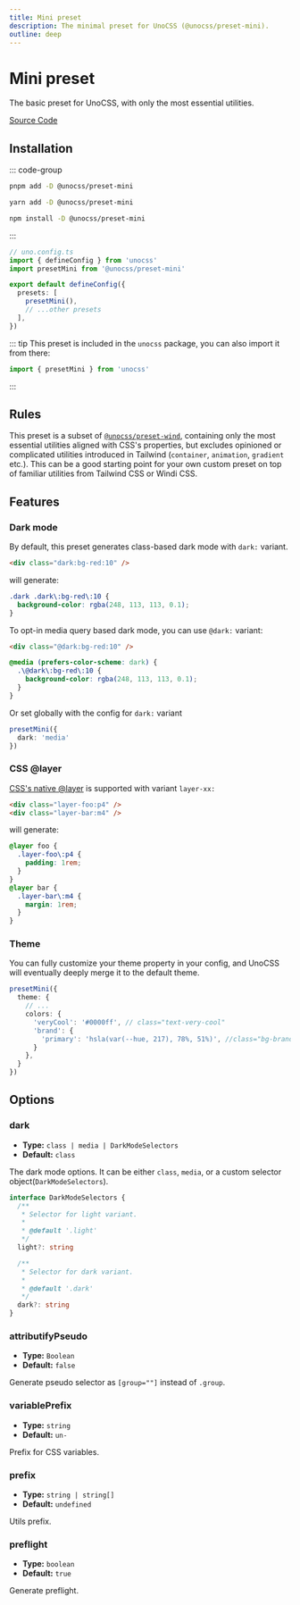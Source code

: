 ```yaml
---
title: Mini preset
description: The minimal preset for UnoCSS (@unocss/preset-mini).
outline: deep
---
```


# Mini preset

The basic preset for UnoCSS, with only the most essential utilities.

[Source Code](https://github.com/unocss/unocss/tree/main/packages/preset-mini)

## Installation

::: code-group
  ```bash [pnpm]
  pnpm add -D @unocss/preset-mini
  ```
  ```bash [yarn]
  yarn add -D @unocss/preset-mini
  ```
  ```bash [npm]
  npm install -D @unocss/preset-mini
  ```
:::

```ts
// uno.config.ts
import { defineConfig } from 'unocss'
import presetMini from '@unocss/preset-mini'

export default defineConfig({
  presets: [
    presetMini(),
    // ...other presets
  ],
})
```

::: tip
This preset is included in the `unocss` package, you can also import it from there:

```ts
import { presetMini } from 'unocss'
```
:::

## Rules

This preset is a subset of [`@unocss/preset-wind`](/presets/wind), containing only the most essential utilities aligned with CSS's properties, but excludes opinioned or complicated utilities introduced in Tailwind (`container`, `animation`, `gradient` etc.). This can be a good starting point for your own custom preset on top of familiar utilities from Tailwind CSS or Windi CSS.

## Features

### Dark mode

By default, this preset generates class-based dark mode with `dark:` variant.

```html
<div class="dark:bg-red:10" />
```

will generate:

```css
.dark .dark\:bg-red\:10 {
  background-color: rgba(248, 113, 113, 0.1);
}
```

To opt-in media query based dark mode, you can use `@dark:` variant:

```html
<div class="@dark:bg-red:10" />
```

```css
@media (prefers-color-scheme: dark) {
  .\@dark\:bg-red\:10 {
    background-color: rgba(248, 113, 113, 0.1);
  }
}
```

Or set globally with the config for `dark:` variant

```ts
presetMini({
  dark: 'media'
})
```

### CSS @layer

[CSS's native @layer](https://developer.mozilla.org/en-US/docs/Web/CSS/@layer) is supported with variant `layer-xx:`

```html
<div class="layer-foo:p4" />
<div class="layer-bar:m4" />
```

will generate:

```css
@layer foo {
  .layer-foo\:p4 {
    padding: 1rem;
  }
}
@layer bar {
  .layer-bar\:m4 {
    margin: 1rem;
  }
}
```

### Theme
You can fully customize your theme property in your config, and UnoCSS will eventually deeply merge it to the default theme.

<!--eslint-skip-->

```ts
presetMini({
  theme: {
    // ...
    colors: {
      'veryCool': '#0000ff', // class="text-very-cool"
      'brand': {
        'primary': 'hsla(var(--hue, 217), 78%, 51%)', //class="bg-brand-primary"
      }
    },
  }
})
```

## Options

### dark
- **Type:** `class | media | DarkModeSelectors`
- **Default:** `class`

The dark mode options. It can be either `class`, `media`, or a custom selector object(`DarkModeSelectors`).

```ts
interface DarkModeSelectors {
  /**
   * Selector for light variant.
   *
   * @default '.light'
   */
  light?: string

  /**
   * Selector for dark variant.
   *
   * @default '.dark'
   */
  dark?: string
}
```

### attributifyPseudo
- **Type:** `Boolean`
- **Default:** `false`

Generate pseudo selector as `[group=""]` instead of `.group`.

### variablePrefix
- **Type:** `string`
- **Default:** `un-`

Prefix for CSS variables.

### prefix
- **Type:** `string | string[]`
- **Default:** `undefined`

Utils prefix.

### preflight
- **Type:** `boolean`
- **Default:** `true`

Generate preflight.
